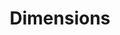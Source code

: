 ---
bigquery: https://console.cloud.google.com/bigquery?p=covid-19-dimensions-ai&page=table&d=data&t=publications
contributors: Digital Science, https://www.digital-science.com/
cost: Free for personal, non-commercial use.
description: Dimensions contains more than 100 million publications, ranging from
  articles published in scholarly journals, books and book chapters, to preprints
  and conference proceedings. All publications are contextualized with linked data
  sets, funding, publications, patents, clinical trials, and policy documents. You
  can also view associated categories, funders, institutions, and researcher profiles.
documentation: https://docs.dimensions.ai/bigquery/index.html
last_edit: Mon, 04 Apr 2022 19:04:00 GMT
location: https://www.dimensions.ai/products/free/
maintained_by: Digital Science, https://www.digital-science.com/
schema_fields: '[''conditions'', ''linkout'', ''mesh_terms'', ''established'', ''granted_year'',
  ''patent_ids'', ''legal_status'', ''start_date'', ''repository_name'', ''associated_publication_arxiv_id'',
  ''resulting_publication_ids'', ''parent_id'', ''acknowledgements'', ''category_hra'',
  ''date_online'', ''isbn'', ''arxiv_id'', ''kind'', ''name'', ''editors'', ''category_sdg'',
  ''end_date'', ''category_hrcs_hc'', ''funding_cad'', ''altmetrics'', ''book_title'',
  ''inventor_names'', ''funding_usd'', ''source_id'', ''relationships'', ''date_inserted'',
  ''concepts'', ''embargo_date'', ''funding_eur'', ''ipcr'', ''registry'', ''grant_number'',
  ''citations_count'', ''cpc'', ''funding_aud'', ''aliases'', ''original_assignee'',
  ''date_modified'', ''date'', ''expiration_date'', ''researcher_ids'', ''category_uoa'',
  ''license'', ''wikipedia_url'', ''legal_events'', ''citation_string'', ''original_title'',
  ''authors'', ''jurisdiction'', ''funding_nzd'', ''mesh_headings'', ''family_members_ids'',
  ''expiration_year'', ''funding_currency'', ''filing_date'', ''date_imported_gbq'',
  ''created_date'', ''research_orgs'', ''investigators'', ''foa_number'', ''priority_year'',
  ''publication_date'', ''book_series_title'', ''organisation_details'', ''type'',
  ''research_org_countries'', ''assignee_countries'', ''categories'', ''publication_ids'',
  ''original_assignee_countries'', ''family_count'', ''supporting_grant_ids'', ''clinical_trial_ids'',
  ''open_access_categories_v2'', ''associated_publication_doi'', ''interventions'',
  ''category_for'', ''start_year'', ''funding_details'', ''current_assignee_countries'',
  ''pmcid'', ''end_year'', ''cited_by_ids'', ''proceedings_title'', ''acronyms'',
  ''gender'', ''funder_org'', ''funding_jpy'', ''conference'', ''citations'', ''associated_publication_id'',
  ''research_org_cities'', ''priority_date'', ''journal_lists'', ''pmid'', ''external_ids'',
  ''links'', ''abstract'', ''research_org_state_codes'', ''funder_org_acronyms'',
  ''category_bra'', ''labels'', ''research_org_city_names'', ''issue'', ''current_assignee_orgs'',
  ''journal'', ''repository_url'', ''repository_id'', ''date_normal'', ''title'',
  ''granted_date'', ''eisbn'', ''funder_orgs'', ''research_org_state_names'', ''category_icrp_ct'',
  ''application_number'', ''doi'', ''funder_org_state_codes'', ''original_assignee_orgs'',
  ''publisher'', ''category_icrp_cso'', ''funder_countries'', ''filing_status'', ''publication_year'',
  ''types'', ''id'', ''address'', ''acronym'', ''language'', ''resulting_publication_doi'',
  ''filing_year'', ''year'', ''family_id'', ''reference_ids'', ''pages'', ''active_years'',
  ''assignee_orgs'', ''funding_amount'', ''volume'', ''associated_grant_ids'', ''original_abstract'',
  ''funder_org_countries'', ''current_assignee'', ''funder_org_cities'', ''open_access_categories'',
  ''funding_chf'', ''phase'', ''associated_publication_pmid'', ''funding_gbp'', ''subtitles'',
  ''funding_cny'', ''description'', ''brief_title'', ''category_hrcs_rac'', ''date_print'',
  ''research_org_country_names'', ''metrics'', ''status'', ''email_address'', ''category_rcdc'']'
shortname: dimensions
tags:
- scholarly literature
- patents
- funding
- clinical trials
- academic profiles
terms_of_use: 'Use of both the Dimensions COVID-19 dataset and full Dimensions dataset
  are subject to the Dimensions Terms of use: https://www.dimensions.ai/policies-terms-legal '
title: Dimensions
uuid: dcff88bd-fe6b-4fdb-8159-809bf9d7bc1c
---